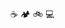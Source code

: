 
<!-- <div>
<img alt="Top Langs" src="https://github-readme-stats.vercel.app/api/top-langs/?username=niiharamegumu&hide=liquid&theme=dracula&layout=compact&count_private=true" />
<img alt="github stats" src="https://github-readme-stats.vercel.app/api?username=niiharamegumu&theme=dracula&count_private=true&show_icons=true" />
</div>
 -->

☕ 🏕️ 🚲 💻
